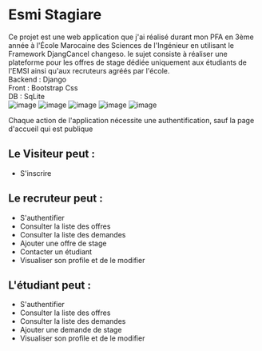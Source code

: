 # Esmi Stagiare
Ce projet est une web application que j'ai réalisé durant mon PFA en 3ème année à l'École Marocaine des Sciences de l'Ingénieur en utilisant le Framework DjangCancel changeso.
le sujet consiste à réaliser une plateforme pour les offres de stage dédiée uniquement aux étudiants de l'EMSI ainsi qu'aux recruteurs agréés par l'école. <br />
Backend : Django <br />
Front : Bootstrap Css <br />
DB : SqLite <br />
![image](https://user-images.githubusercontent.com/65473179/167274436-0b1bff4a-f614-4dd9-bff5-8999b3b52172.png)
![image](https://user-images.githubusercontent.com/65473179/167274935-a66c099b-647d-4379-9c88-ee8df66b6d83.png)
![image](https://user-images.githubusercontent.com/65473179/167274946-4515fbe9-f80f-40b6-911f-fa3361b4c96b.png)
![image](https://user-images.githubusercontent.com/65473179/167274931-de304666-7b04-4077-a279-547e2d176875.png)
![image](https://user-images.githubusercontent.com/65473179/167274951-eb229ad7-13ba-4e32-acb3-5e76da94c64a.png)


Chaque action de l'application nécessite une authentification, sauf la page d'accueil qui est publique  

## Le Visiteur peut : 
- S'inscrire

## Le recruteur peut : 
- S'authentifier
- Consulter la liste des offres
- Consulter la liste des demandes
- Ajouter une offre de stage
- Contacter un étudiant
- Visualiser son profile et de le modifier

## L'étudiant peut : 
- S'authentifier
- Consulter la liste des offres
- Consulter la liste des demandes
- Ajouter une demande de stage
- Visualiser son profile et de le modifier
